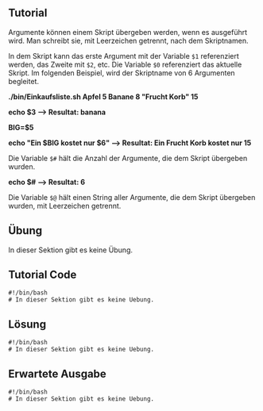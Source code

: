 Tutorial
--------
Argumente können einem Skript übergeben werden, wenn es ausgeführt wird. Man schreibt sie, mit Leerzeichen getrennt, nach dem Skriptnamen.

In dem Skript kann das erste Argument mit der Variable `$1` referenziert werden, das Zweite mit `$2`, etc.
Die Variable `$0` referenziert das aktuelle Skript. Im folgenden Beispiel, wird der Skriptname von 6 Argumenten begleitet.

**./bin/Einkaufsliste.sh Apfel 5 Banane 8 "Frucht Korb" 15**

**echo $3                          --> Resultat: banana**

**BIG=$5**

**echo "Ein $BIG kostet nur $6"      --> Resultat: Ein Frucht Korb kostet nur 15**

Die Variable `$#` hält die Anzahl der Argumente, die dem Skript übergeben wurden.

**echo $#               --> Resultat: 6**

Die Variable `$@` hält einen String aller Argumente, die dem Skript übergeben wurden, mit Leerzeichen getrennt.

Übung
-----
In dieser Sektion gibt es keine Übung. 

Tutorial Code
-------------
    #!/bin/bash
    # In dieser Sektion gibt es keine Uebung.

Lösung
------
    #!/bin/bash
    # In dieser Sektion gibt es keine Uebung.

Erwartete Ausgabe
-----------------
    #!/bin/bash
    # In dieser Sektion gibt es keine Uebung.
